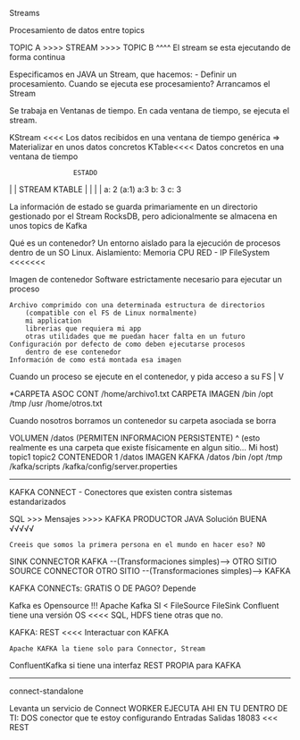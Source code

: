 Streams

Procesamiento de datos entre topics

TOPIC A >>>> STREAM >>>> TOPIC B
              ^^^^
El stream se esta ejecutando de forma continua

Especificamos en JAVA un Stream, que hacemos:
    - Definir un procesamiento.
Cuando se ejecuta ese procesamiento?
    Arrancamos el Stream
    
Se trabaja en Ventanas de tiempo.
En cada ventana de tiempo, se ejecuta el stream.

KStream <<<< Los datos recibidos en una ventana de tiempo genérica
    => Materializar en unos datos concretos
        KTable<<<<  Datos concretos en una ventana de tiempo

                    ESTADO
|       | STREAM    KTABLE      |       |       |        |
 a: 2     (a:1)      a:3
 b: 3
 c: 3
 
 
 
La información de estado se guarda primariamente en un directorio
 gestionado por el Stream RocksDB, pero adicionalmente se almacena en unos topics
 de Kafka
 
Qué es un contenedor?
    Un entorno aislado para la ejecución de procesos dentro de un SO Linux.
    Aislamiento: 
        Memoria
        CPU
        RED - IP
        FileSystem    <<<<<<<

Imagen de contenedor
    Software estrictamente necesario para ejecutar un proceso
    
    Archivo comprimido con una determinada estructura de directorios 
        (compatible con el FS de Linux normalmente)
        mi application
        librerias que requiera mi app
        otras utilidades que me puedan hacer falta en un futuro
    Configuración por defecto de como deben ejecutarse procesos
        dentro de ese contenedor
    Información de como está montada esa imagen


Cuando un proceso se ejecute en el contenedor, y pida acceso a su FS |
                                                                     V
                                                                     
                                                                     
*CARPETA ASOC CONT                                         /home/archivo1.txt
CARPETA IMAGEN           /bin     /opt    /tmp     /usr    /home/otros.txt


Cuando nosotros borramos un contenedor su carpeta asociada se borra


VOLUMEN            /datos (PERMITEN INFORMACION PERSISTENTE)
                     ^ (esto realmente es una carpeta que existe físicamente en algun sitio... Mi host)
                    topic1
                    topic2
CONTENEDOR 1       /datos
IMAGEN KAFKA       /datos /bin    /opt     /tmp    /kafka/scripts
                                                   /kafka/config/server.properties
                                                   
                                                   
                                                   
----------------------------------------------------------------------

KAFKA CONNECT - Conectores que existen contra sistemas estandarizados


SQL   >>>  Mensajes  >>>> KAFKA
        PRODUCTOR JAVA     Solución BUENA √√√√√
    
    Creeis que somos la primera persona en el mundo en hacer eso? NO
    
SINK CONNECTOR      KAFKA  --(Transformaciones simples)-->   OTRO SITIO
SOURCE CONNECTOR    OTRO SITIO    --(Transformaciones simples)--> KAFKA

KAFKA CONNECTs: GRATIS O DE PAGO? Depende

Kafka es Opensource !!! 
    Apache Kafka SI    < FileSource   FileSink
    Confluent tiene una versión OS  <<<<  SQL, HDFS
              tiene otras que no.
              
              
KAFKA:
    REST <<<< Interactuar con  KAFKA
    
    Apache KAFKA la tiene solo para Connector, Stream
    
ConfluentKafka si tiene una interfaz REST PROPIA para KAFKA


------
connect-standalone

Levanta un servicio de Connect WORKER
    EJECUTA AHI EN TU DENTRO DE TI:
        DOS conector que te estoy configurando
            Entradas
            Salidas
        18083 <<< REST 